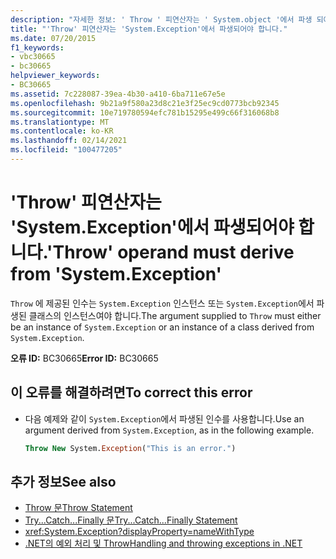 ```yaml
---
description: "자세한 정보: ' Throw ' 피연산자는 ' System.object '에서 파생 되어야 합니다."
title: "'Throw' 피연산자는 'System.Exception'에서 파생되어야 합니다."
ms.date: 07/20/2015
f1_keywords:
- vbc30665
- bc30665
helpviewer_keywords:
- BC30665
ms.assetid: 7c228087-39ea-4b30-a410-6ba711e67e5e
ms.openlocfilehash: 9b21a9f580a23d8c21e3f25ec9cd0773bcb92345
ms.sourcegitcommit: 10e719780594efc781b15295e499c66f316068b8
ms.translationtype: MT
ms.contentlocale: ko-KR
ms.lasthandoff: 02/14/2021
ms.locfileid: "100477205"
---
```

# <a name="throw-operand-must-derive-from-systemexception"></a><span data-ttu-id="d42e1-103">'Throw' 피연산자는 'System.Exception'에서 파생되어야 합니다.</span><span class="sxs-lookup"><span data-stu-id="d42e1-103">'Throw' operand must derive from 'System.Exception'</span></span>

<span data-ttu-id="d42e1-104">`Throw` 에 제공된 인수는 `System.Exception` 인스턴스 또는 `System.Exception`에서 파생된 클래스의 인스턴스여야 합니다.</span><span class="sxs-lookup"><span data-stu-id="d42e1-104">The argument supplied to `Throw` must either be an instance of `System.Exception` or an instance of a class derived from `System.Exception`.</span></span>  
  
 <span data-ttu-id="d42e1-105">**오류 ID:** BC30665</span><span class="sxs-lookup"><span data-stu-id="d42e1-105">**Error ID:** BC30665</span></span>  
  
## <a name="to-correct-this-error"></a><span data-ttu-id="d42e1-106">이 오류를 해결하려면</span><span class="sxs-lookup"><span data-stu-id="d42e1-106">To correct this error</span></span>  
  
- <span data-ttu-id="d42e1-107">다음 예제와 같이 `System.Exception`에서 파생된 인수를 사용합니다.</span><span class="sxs-lookup"><span data-stu-id="d42e1-107">Use an argument derived from `System.Exception`, as in the following example.</span></span>  
  
    ```vb
    Throw New System.Exception("This is an error.")  
    ```  
  
## <a name="see-also"></a><span data-ttu-id="d42e1-108">추가 정보</span><span class="sxs-lookup"><span data-stu-id="d42e1-108">See also</span></span>

- [<span data-ttu-id="d42e1-109">Throw 문</span><span class="sxs-lookup"><span data-stu-id="d42e1-109">Throw Statement</span></span>](../language-reference/statements/throw-statement.md)
- [<span data-ttu-id="d42e1-110">Try...Catch...Finally 문</span><span class="sxs-lookup"><span data-stu-id="d42e1-110">Try...Catch...Finally Statement</span></span>](../language-reference/statements/try-catch-finally-statement.md)
- <xref:System.Exception?displayProperty=nameWithType>
- [<span data-ttu-id="d42e1-111">.NET의 예외 처리 및 Throw</span><span class="sxs-lookup"><span data-stu-id="d42e1-111">Handling and throwing exceptions in .NET</span></span>](../../standard/exceptions/index.md)
